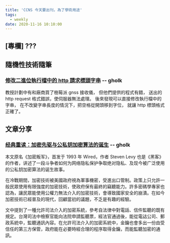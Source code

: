 ```yaml
---
title: 'CCNS 今天要出刊，為了學術用途'
tags:
  - weekly
date: 2020-11-16 10:10:00
---
```


## [專欄] ???

## 隨機性技術隨筆

### [修改二進位執行檔中的 http 請求標頭字串](http://gholk.github.io/linux-binary-patch-http-string.html) -- gholk
教授計劃中有和廠商買了樹莓派 gnss 接收儀， 但他們提供的程式有錯， 送出的 http request 格式錯誤，使伺服器無法處理。 後來發現可以直接修改執行檔中的字串， 在不改變字串長度的情況下，把空格從開頭移到字位， 就讓 http 標頭格式正確了。

## 文章分享

### [经典重读：加密先驱与公私钥加密算法的诞生](https://www.chainnews.com/articles/515943620385.htm) -- gholk
本文原名《加密叛军》，首发于 1993 年 Wired，作者 Steven Levy 也是《黑客》的作者，讲述了一段斗争者如何为网络隐私保护争取绝对隐私、及现今被广泛使用的公私钥加密算法的诞生故事。

在冷戰期間，加密技術被美國政府視為軍事機密，受進出口管制。政策上只允許一般民眾使用有限強度的加密技術，使政府保有最終的竊聽能力。許多密碼學專家也認為，讓民眾能使用公權力無法介入的加密技術，會導致國家安全的崩潰。在如今加密技術已經普及的現代，回顧當初的議題，不乏是有趣的經驗。

文中提到了一種允許司法介入的加密系統，參考自法律中對電話、信件監聽的既有規定。台灣司法中檢察官能向法院申請監聽票，經法官通過後，能從電詁公司、郵政系統中，監聽通訊內容。在允許司法介入的加密系統中，金鑰也會多出一份由受信任的第三方保管，政府能在必要時經合理的程序取得金鑰，而能監聽加密的通訊。

